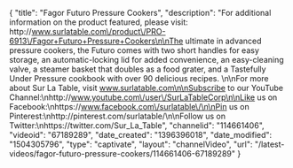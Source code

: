 {
    "title": "Fagor Futuro Pressure Cookers",
    "description": "For additional information on the product featured, please visit: http:\/\/www.surlatable.com\/product\/PRO-6913\/Fagor+Futuro+Pressure+Cookers\n\nThe ultimate in advanced pressure cookers, the Futuro comes with two short handles for easy storage, an automatic-locking lid for added convenience, an easy-cleaning valve, a steamer basket that doubles as a food grater, and a Tastefully Under Pressure cookbook with over 90 delicious recipes. \n\nFor more about Sur La Table, visit www.surlatable.com\n\nSubscribe to our YouTube Channel:\nhttp:\/\/www.youtube.com\/user\/SurLaTableCorp\n\nLike us on Facebook:\nhttps:\/\/www.facebook.com\/surlatable\/\n\nPin us on Pinterest:\nhttp:\/\/pinterest.com\/surlatable\/\n\nFollow us on Twitter:\nhttps:\/\/twitter.com\/Sur_La_Table",
    "channelid": "114661406",
    "videoid": "67189289",
    "date_created": "1396396018",
    "date_modified": "1504305796",
    "type": "captivate",
    "layout": "channelVideo",
    "url": "\/latest-videos\/fagor-futuro-pressure-cookers\/114661406-67189289"
}